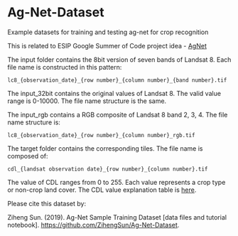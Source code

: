 
# Ag-Net-Dataset

Example datasets for training and testing ag-net for crop recognition

This is related to ESIP Google Summer of Code project idea - [AgNet](https://github.com/ESIPFed/gsoc/issues/13)

The input folder contains the 8bit version of seven bands of Landsat 8. Each file name is constructed in this pattern: 

` lc8_{observation_date}_{row number}_{column number}_{band number}.tif `

The input_32bit contains the original values of Landsat 8. The valid value range is 0-10000. The file name structure is the same.

The input_rgb contains a RGB composite of Landsat 8 band 2, 3, 4. The file name structure is:

` lc8_{observation_date}_{row number}_{column number}_rgb.tif `

The target folder contains the corresponding tiles. The file name is composed of:

` cdl_{landsat observation date}_{row number}_{column number}.tif `

The value of CDL ranges from 0 to 255. Each value represents a crop type or non-crop land cover. The CDL value explanation table is [here](cdlvalue.csv).

Please cite this dataset by: 

Ziheng Sun. (2019). Ag-Net Sample Training Dataset [data files and tutorial notebook]. https://github.com/ZihengSun/Ag-Net-Dataset.
